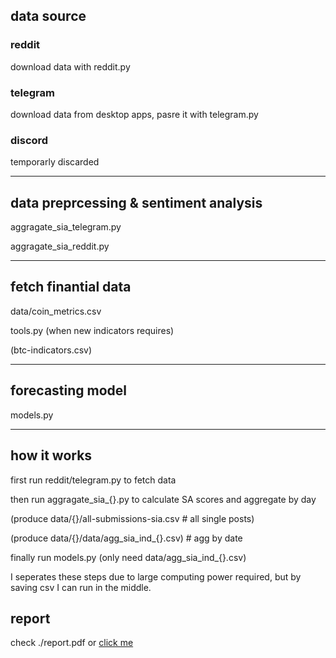 ## data source
### reddit
download data with reddit.py

### telegram
download data from desktop apps, pasre it with telegram.py

### discord
temporarly discarded

---
## data preprcessing & sentiment analysis
aggragate_sia_telegram.py

aggragate_sia_reddit.py


---
## fetch finantial data
data/coin_metrics.csv

tools.py (when new indicators requires)

(btc-indicators.csv)

---
## forecasting model
models.py 

---
## how it works
first run reddit/telegram.py to fetch data

then run aggragate_sia_{}.py to calculate SA scores and aggregate by day 

(produce data/{}/all-submissions-sia.csv # all single posts)

(produce data/{}/data/agg_sia_ind_{}.csv) # agg by date

finally run models.py (only need data/agg_sia_ind_{}.csv)

I seperates these steps due to large computing power required, but by saving csv I can run in the middle.

## report
check ./report.pdf or [click me](report.pdf)
